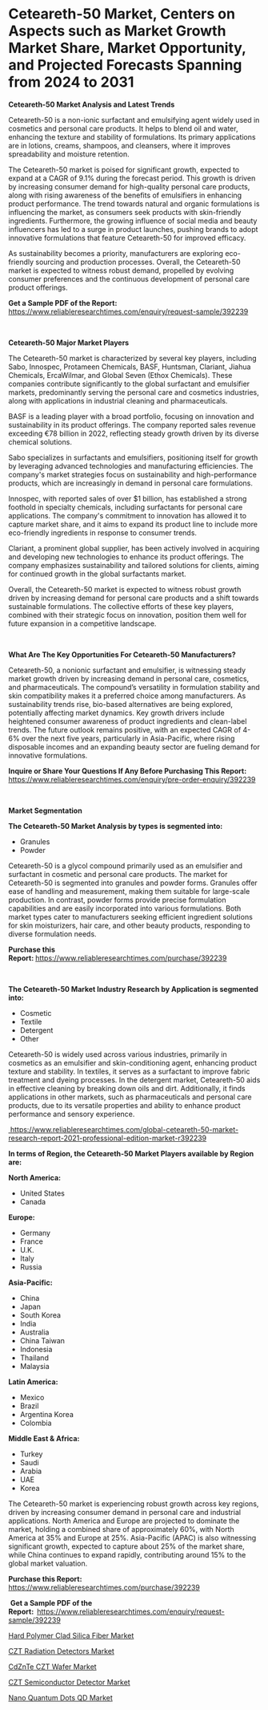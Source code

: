 <p><h1>Ceteareth-50 Market, Centers on Aspects such as Market Growth Market Share, Market Opportunity, and Projected Forecasts Spanning from 2024 to 2031</h1></p><p><strong>Ceteareth-50 Market Analysis and Latest Trends</strong></p>
<p><p>Ceteareth-50 is a non-ionic surfactant and emulsifying agent widely used in cosmetics and personal care products. It helps to blend oil and water, enhancing the texture and stability of formulations. Its primary applications are in lotions, creams, shampoos, and cleansers, where it improves spreadability and moisture retention.</p><p>The Ceteareth-50 market is poised for significant growth, expected to expand at a CAGR of 9.1% during the forecast period. This growth is driven by increasing consumer demand for high-quality personal care products, along with rising awareness of the benefits of emulsifiers in enhancing product performance. The trend towards natural and organic formulations is influencing the market, as consumers seek products with skin-friendly ingredients. Furthermore, the growing influence of social media and beauty influencers has led to a surge in product launches, pushing brands to adopt innovative formulations that feature Ceteareth-50 for improved efficacy.</p><p>As sustainability becomes a priority, manufacturers are exploring eco-friendly sourcing and production processes. Overall, the Ceteareth-50 market is expected to witness robust demand, propelled by evolving consumer preferences and the continuous development of personal care product offerings.</p></p>
<p><strong>Get a Sample PDF of the Report:&nbsp;</strong> <a href="https://www.reliableresearchtimes.com/enquiry/request-sample/392239?utm_campaign=1572&utm_medium=2&utm_source=Github&utm_content=ia&utm_term=26102024&utm_id=ceteareth-50">https://www.reliableresearchtimes.com/enquiry/request-sample/392239</a></p>
<p>&nbsp;</p>
<p><strong>Ceteareth-50 Major Market Players</strong></p>
<p><p>The Ceteareth-50 market is characterized by several key players, including Sabo, Innospec, Protameen Chemicals, BASF, Huntsman, Clariant, Jiahua Chemicals, ErcaWilmar, and Global Seven (Ethox Chemicals). These companies contribute significantly to the global surfactant and emulsifier markets, predominantly serving the personal care and cosmetics industries, along with applications in industrial cleaning and pharmaceuticals.</p><p>BASF is a leading player with a broad portfolio, focusing on innovation and sustainability in its product offerings. The company reported sales revenue exceeding €78 billion in 2022, reflecting steady growth driven by its diverse chemical solutions.</p><p>Sabo specializes in surfactants and emulsifiers, positioning itself for growth by leveraging advanced technologies and manufacturing efficiencies. The company's market strategies focus on sustainability and high-performance products, which are increasingly in demand in personal care formulations.</p><p>Innospec, with reported sales of over $1 billion, has established a strong foothold in specialty chemicals, including surfactants for personal care applications. The company's commitment to innovation has allowed it to capture market share, and it aims to expand its product line to include more eco-friendly ingredients in response to consumer trends.</p><p>Clariant, a prominent global supplier, has been actively involved in acquiring and developing new technologies to enhance its product offerings. The company emphasizes sustainability and tailored solutions for clients, aiming for continued growth in the global surfactants market.</p><p>Overall, the Ceteareth-50 market is expected to witness robust growth driven by increasing demand for personal care products and a shift towards sustainable formulations. The collective efforts of these key players, combined with their strategic focus on innovation, position them well for future expansion in a competitive landscape.</p></p>
<p>&nbsp;</p>
<p><strong>What Are The Key Opportunities For Ceteareth-50 Manufacturers?</strong></p>
<p><p>Ceteareth-50, a nonionic surfactant and emulsifier, is witnessing steady market growth driven by increasing demand in personal care, cosmetics, and pharmaceuticals. The compound’s versatility in formulation stability and skin compatibility makes it a preferred choice among manufacturers. As sustainability trends rise, bio-based alternatives are being explored, potentially affecting market dynamics. Key growth drivers include heightened consumer awareness of product ingredients and clean-label trends. The future outlook remains positive, with an expected CAGR of 4-6% over the next five years, particularly in Asia-Pacific, where rising disposable incomes and an expanding beauty sector are fueling demand for innovative formulations.</p></p>
<p><strong>Inquire or Share Your Questions If Any Before Purchasing This Report:</strong> <a href="https://www.reliableresearchtimes.com/enquiry/pre-order-enquiry/392239?utm_campaign=1572&utm_medium=2&utm_source=Github&utm_content=ia&utm_term=26102024&utm_id=ceteareth-50">https://www.reliableresearchtimes.com/enquiry/pre-order-enquiry/392239</a></p>
<p>&nbsp;</p>
<p><strong>Market Segmentation</strong></p>
<p><strong>The Ceteareth-50 Market Analysis by types is segmented into:</strong></p>
<p><ul><li>Granules</li><li>Powder</li></ul></p>
<p><p>Ceteareth-50 is a glycol compound primarily used as an emulsifier and surfactant in cosmetic and personal care products. The market for Ceteareth-50 is segmented into granules and powder forms. Granules offer ease of handling and measurement, making them suitable for large-scale production. In contrast, powder forms provide precise formulation capabilities and are easily incorporated into various formulations. Both market types cater to manufacturers seeking efficient ingredient solutions for skin moisturizers, hair care, and other beauty products, responding to diverse formulation needs.</p></p>
<p><strong>Purchase this Report:&nbsp;</strong><a href="https://www.reliableresearchtimes.com/purchase/392239?utm_campaign=1572&utm_medium=2&utm_source=Github&utm_content=ia&utm_term=26102024&utm_id=ceteareth-50">https://www.reliableresearchtimes.com/purchase/392239</a></p>
<p>&nbsp;</p>
<p><strong>The Ceteareth-50 Market Industry Research by Application is segmented into:</strong></p>
<p><ul><li>Cosmetic</li><li>Textile</li><li>Detergent</li><li>Other</li></ul></p>
<p><p>Ceteareth-50 is widely used across various industries, primarily in cosmetics as an emulsifier and skin-conditioning agent, enhancing product texture and stability. In textiles, it serves as a surfactant to improve fabric treatment and dyeing processes. In the detergent market, Ceteareth-50 aids in effective cleaning by breaking down oils and dirt. Additionally, it finds applications in other markets, such as pharmaceuticals and personal care products, due to its versatile properties and ability to enhance product performance and sensory experience.</p></p>
<p><a href="https://www.reliableresearchtimes.com/global-ceteareth-50-market-research-report-2021-professional-edition-market-r392239?utm_campaign=1572&utm_medium=2&utm_source=Github&utm_content=ia&utm_term=26102024&utm_id=ceteareth-50">&nbsp;https://www.reliableresearchtimes.com/global-ceteareth-50-market-research-report-2021-professional-edition-market-r392239</a></p>
<p><strong>In terms of Region, the Ceteareth-50 Market Players available by Region are:</strong></p>
<p>
    <p> <strong> North America: </strong>
        <ul>
            <li>United States</li>
            <li>Canada</li>
        </ul>
        </p> 
    <p> <strong> Europe: </strong>
        <ul>
            <li>Germany</li>
            <li>France</li>
            <li>U.K.</li>
            <li>Italy</li>
            <li>Russia</li>
        </ul>
        </p> 
    <p> <strong> Asia-Pacific: </strong>
        <ul>
            <li>China</li>
            <li>Japan</li>
            <li>South Korea</li>
            <li>India</li>
            <li>Australia</li>
            <li>China Taiwan</li>
            <li>Indonesia</li>
            <li>Thailand</li>
            <li>Malaysia</li>
        </ul>
        </p> 
    <p> <strong> Latin America: </strong>
        <ul>
            <li>Mexico</li>
            <li>Brazil</li>
            <li>Argentina Korea</li>
            <li>Colombia</li>
        </ul>
        </p> 
    <p> <strong> Middle East & Africa: </strong>
        <ul>
            <li>Turkey</li>
            <li>Saudi</li>
            <li>Arabia</li>
            <li>UAE</li>
            <li>Korea</li>
        </ul>
    </p>
    </p>
<p><p>The Ceteareth-50 market is experiencing robust growth across key regions, driven by increasing consumer demand in personal care and industrial applications. North America and Europe are projected to dominate the market, holding a combined share of approximately 60%, with North America at 35% and Europe at 25%. Asia-Pacific (APAC) is also witnessing significant growth, expected to capture about 25% of the market share, while China continues to expand rapidly, contributing around 15% to the global market valuation.</p></p>
<p><strong>Purchase this Report: </strong><a href="https://www.reliableresearchtimes.com/purchase/392239?utm_campaign=1572&utm_medium=2&utm_source=Github&utm_content=ia&utm_term=26102024&utm_id=ceteareth-50">https://www.reliableresearchtimes.com/purchase/392239</a></p>
<p>&nbsp;<strong>Get a Sample PDF of the Report:&nbsp;&nbsp;</strong><a href="https://www.reliableresearchtimes.com/enquiry/request-sample/392239?utm_campaign=1572&utm_medium=2&utm_source=Github&utm_content=ia&utm_term=26102024&utm_id=ceteareth-50">https://www.reliableresearchtimes.com/enquiry/request-sample/392239</a></p>
<p><strong></strong></p>
<p><p><a href="https://www.linkedin.com/pulse/hard-polymer-clad-silica-fiber-market-investigation-industry-trcqc?utm_campaign=1572&utm_medium=2&utm_source=Github&utm_content=ia&utm_term=26102024&utm_id=ceteareth-50">Hard Polymer Clad Silica Fiber Market</a></p><p><a href="https://www.linkedin.com/pulse/global-czt-radiation-detectors-market-sector2024-2031-metrics-z8rcc?utm_campaign=1572&utm_medium=2&utm_source=Github&utm_content=ia&utm_term=26102024&utm_id=ceteareth-50">CZT Radiation Detectors Market</a></p><p><a href="https://www.linkedin.com/pulse/cdznte-czt-wafer-market-trends-strategic-insights-2024-2031-jyfkc?utm_campaign=1572&utm_medium=2&utm_source=Github&utm_content=ia&utm_term=26102024&utm_id=ceteareth-50">CdZnTe CZT Wafer Market</a></p><p><a href="https://www.linkedin.com/pulse/trends-global-czt-semiconductor-detector-market-forecast-analysis-tlggc?utm_campaign=1572&utm_medium=2&utm_source=Github&utm_content=ia&utm_term=26102024&utm_id=ceteareth-50">CZT Semiconductor Detector Market</a></p><p><a href="https://www.linkedin.com/pulse/nano-quantum-dots-qd-revenue-growth-report-2024-2031-ctuqc?utm_campaign=1572&utm_medium=2&utm_source=Github&utm_content=ia&utm_term=26102024&utm_id=ceteareth-50">Nano Quantum Dots QD Market</a></p></p>